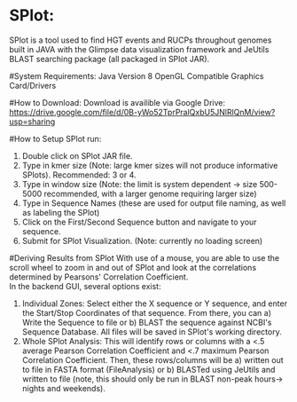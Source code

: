 # SPlot:
SPlot is a tool used to find HGT events and RUCPs throughout genomes built in JAVA with the Glimpse data visualization framework and JeUtils BLAST searching package (all packaged in SPlot JAR).

#System Requirements:
Java Version 8
OpenGL Compatible Graphics Card/Drivers

#How to Download:
Download is availible via Google Drive: https://drive.google.com/file/d/0B-yWo52TprPralQxbU5JNlRlQnM/view?usp=sharing

#How to Setup SPlot run:
1) Double click on SPlot JAR file. <br>
2) Type in kmer size (Note: large kmer sizes will not produce informative SPlots). Recommended: 3 or 4.
3) Type in window size (Note: the limit is system dependent -> size 500-5000 recommended, with a larger genome requiring larger size)
4) Type in Sequence Names (these are used for output file naming, as well as labeling the SPlot)
5) Click on the First/Second Sequence button and navigate to your sequence.
6) Submit for SPlot Visualization. (Note: currently no loading screen)

#Deriving Results from SPlot
With use of a mouse, you are able to use the scroll wheel to zoom in and out of SPlot and look at the correlations determined by Pearsons' Correlation Coefficient. <br>
In the backend GUI, several options exist:
1) Individual Zones: Select either the X sequence or Y sequence, and enter the Start/Stop Coordinates of that sequence. From there, you can a) Write the Sequence to file or b) BLAST the sequence against NCBI's Sequence Database. All files will be saved in SPlot's working directory.
2) Whole SPlot Analysis: This will identify rows or columns with a <.5 average Pearson Correlation Coefficient and <.7 maximum Pearson Correlation Coefficient. Then, these rows/columns will be a) written out to file in FASTA format (FileAnalysis) or b) BLASTed using JeUtils and written to file (note, this should only be run in BLAST non-peak hours-> nights and weekends).
